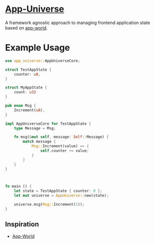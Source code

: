 # [App-Universe](https://github.com/AkinAguda/app-universe)

A framework agnostic approach to managing frontend application state based on [app-world](https://github.com/chinedufn/app-world).

# Example Usage

```rust
use app_universe::AppUniverseCore;

struct TestAppState {
    counter: u8,
}

struct MyAppState {
    count: u32
}

pub enum Msg {
    Increment(u8),
}

impl AppUniverseCore for TestAppState {
    type Message = Msg;

    fn msg(&mut self, message: Self::Message) {
        match message {
            Msg::Increment(value) => {
                self.counter += value;
            }
        }
    }
}



fn main () {
    let state = TestAppState { counter: 0 };
    let mut universe = AppUniverse::new(state);

    universe.msg(Msg::Increment(1));
}
```

## Inspiration

- [App-World](https://crates.io/crates/app-world)
